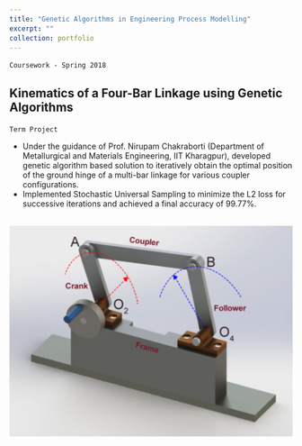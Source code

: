 ```yaml
---
title: "Genetic Algorithms in Engineering Process Modelling"
excerpt: ""
collection: portfolio
---
```


`Coursework - Spring 2018`

## Kinematics of a Four-Bar Linkage using Genetic Algorithms
`Term Project`

* Under the guidance of Prof. Nirupam Chakraborti (Department of Metallurgical and Materials Engineering, IIT Kharagpur), developed genetic algorithm based solution to iteratively obtain the optimal position of the ground hinge of a multi-bar linkage for various coupler configurations.
* Implemented Stochastic Universal Sampling to minimize the L2 loss for successive iterations and achieved a final accuracy of 99.77%.

<br/><img src='/images/gen_algo_pic.png'>